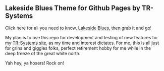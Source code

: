 ## Lakeside Blues Theme for Github Pages by TR-Systems

Click here for all you need to know, [Lakeside Blues](https://tr-systems.github.io/lakeside/), then grab it and go!

My plan is to use this repo for development and testing of new features for my [TR-Systems site](https://tr-systems.github.io/lakeside/), as my time and interest dictates. For me, this is all just for grins and giggles folks, perfect retirement hobby for me while in the deep freeze of the great white north.

Yah hey, ya hosers! Rock on!
